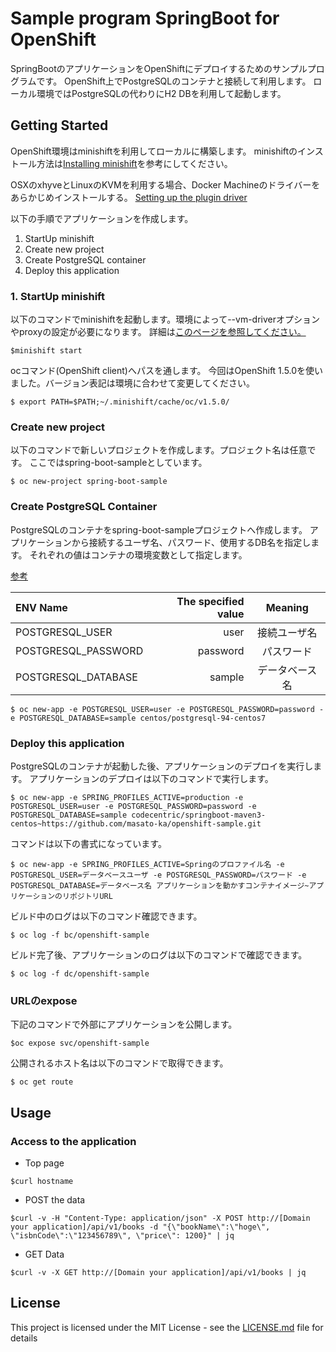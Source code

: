 # Sample program SpringBoot for OpenShift

SpringBootのアプリケーションをOpenShiftにデプロイするためのサンプルプログラムです。
OpenShift上でPostgreSQLのコンテナと接続して利用します。
ローカル環境ではPostgreSQLの代わりにH2 DBを利用して起動します。

## Getting Started

OpenShift環境はminishiftを利用してローカルに構築します。
minishiftのインストール方法は[Installing minishift](https://docs.openshift.org/latest/minishift/getting-started/installing.html)を参考にしてください。

OSXのxhyveとLinuxのKVMを利用する場合、Docker Machineのドライバーをあらかじめインストールする。
[Setting up the plugin driver](https://docs.openshift.org/latest/minishift/getting-started/setting-up-driver-plugin.html)

以下の手順でアプリケーションを作成します。

1. StartUp minishift
2. Create new project
3. Create PostgreSQL container
4. Deploy this application

### 1. StartUp minishift

以下のコマンドでminishiftを起動します。環境によって--vm-driverオプションやproxyの設定が必要になります。
詳細は[このページを参照してください。](https://docs.openshift.org/latest/minishift/index.html)

```
$minishift start
```

ocコマンド(OpenShift client)へパスを通します。
今回はOpenShift 1.5.0を使いました。バージョン表記は環境に合わせて変更してください。

```
$ export PATH=$PATH;~/.minishift/cache/oc/v1.5.0/
```

### Create new project

以下のコマンドで新しいプロジェクトを作成します。プロジェクト名は任意です。
ここではspring-boot-sampleとしています。

```
$ oc new-project spring-boot-sample
```

### Create PostgreSQL Container

PostgreSQLのコンテナをspring-boot-sampleプロジェクトへ作成します。
アプリケーションから接続するユーザ名、パスワード、使用するDB名を指定します。
それぞれの値はコンテナの環境変数として指定します。

[参考](https://docs.openshift.org/latest/using_images/db_images/postgresql.html)

| ENV Name   | The specified value | Meaning |
|:-----------|--------------------:|:-------:|
| POSTGRESQL_USER       |        user |     接続ユーザ名     |
| POSTGRESQL_PASSWORD     |      password |    パスワード    |
| POSTGRESQL_DATABASE       |        sample |     データベース名    |



```
$ oc new-app -e POSTGRESQL_USER=user -e POSTGRESQL_PASSWORD=password -e POSTGRESQL_DATABASE=sample centos/postgresql-94-centos7
```

### Deploy this application

PostgreSQLのコンテナが起動した後、アプリケーションのデプロイを実行します。
アプリケーションのデプロイは以下のコマンドで実行します。

```
$ oc new-app -e SPRING_PROFILES_ACTIVE=production -e POSTGRESQL_USER=user -e POSTGRESQL_PASSWORD=password -e POSTGRESQL_DATABASE=sample codecentric/springboot-maven3-centos~https://github.com/masato-ka/openshift-sample.git
```

コマンドは以下の書式になっています。
```
$ oc new-app -e SPRING_PROFILES_ACTIVE=Springのプロファイル名 -e POSTGRESQL_USER=データベースユーザ -e POSTGRESQL_PASSWORD=パスワード -e POSTGRESQL_DATABASE=データベース名 アプリケーションを動かすコンテナイメージ~アプリケーションのリポジトリURL
```

ビルド中のログは以下のコマンド確認できます。

```
$ oc log -f bc/openshift-sample
```

ビルド完了後、アプリケーションのログは以下のコマンドで確認できます。

```
$ oc log -f dc/openshift-sample
```

### URLのexpose

下記のコマンドで外部にアプリケーションを公開します。

```
$oc expose svc/openshift-sample
```

公開されるホスト名は以下のコマンドで取得できます。

```
$ oc get route
```

## Usage

### Access to the application

* Top page

```
$curl hostname
```

* POST the data

```
$curl -v -H "Content-Type: application/json" -X POST http://[Domain your application]/api/v1/books -d "{\"bookName\":\"hoge\", \"isbnCode\":\"123456789\", \"price\": 1200}" | jq
```

* GET Data

```
$curl -v -X GET http://[Domain your application]/api/v1/books | jq
```


## License

This project is licensed under the MIT License - see the [LICENSE.md](LICENSE.md) file for details

